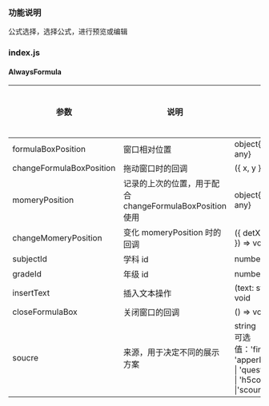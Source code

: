 ### 功能说明
公式选择，选择公式，进行预览或编辑

### index.js
#### AlwaysFormula

参数 | 说明 | 类型 | 默认值 | 是否必填
---|---|---|---|---
formulaBoxPosition | 窗口相对位置 | object{x: any, y: any} | {} | yes
changeFormulaBoxPosition | 拖动窗口时的回调 | ({ x, y }) => void | - | yes
momeryPosition | 记录的上次的位置，用于配合 changeFormulaBoxPosition 使用 | object{x: any, y: any} | - | no
changeMomeryPosition | 变化 momeryPosition 时的回调 | ({ detX, detY, x, y }) => void | - | no
subjectId | 学科 id | number | - | no
gradeId | 年级 id | number | - | no
insertText | 插入文本操作 | (text: string) => void | - | yes
closeFormulaBox | 关闭窗口的回调 | () => void | - | no
soucre | 来源，用于决定不同的展示方案 | string<br>可选值：'finalVerify' \| 'apperInputVerify' \| 'questionPicker' \| 'h5courseware' \|'scourseware'\| | - | yes
